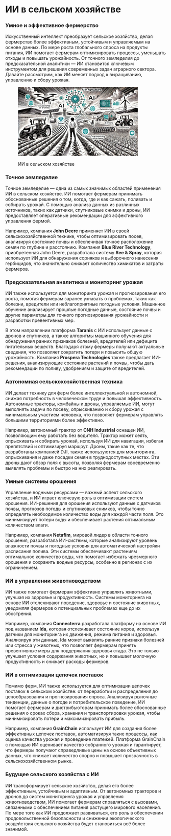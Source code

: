 # ИИ в сельском хозяйстве

### Умное и эффективное фермерство

Искусственный интеллект преобразует сельское хозяйство, делая фермерство более эффективным, устойчивым и управляемым на основе данных. По мере роста глобального спроса на продукты питания, ИИ помогает фермерам оптимизировать процессы, уменьшать отходы и повышать урожайность. От точного земледелия до предсказательной аналитики — ИИ становится ключевым инструментом для решения современных задач аграрного сектора. Давайте рассмотрим, как ИИ меняет подход к выращиванию, управлению и сбору урожая.

<div align="left"><figure><img src="../../.gitbook/assets/image (57).png" alt="" width="375"><figcaption><p>ИИ в сельском хозяйстве</p></figcaption></figure></div>

### Точное земледелие

Точное земледелие — одна из самых значимых областей применения ИИ в сельском хозяйстве. ИИ помогает фермерам принимать обоснованные решения о том, когда, где и как сажать, поливать и собирать урожай. С помощью анализа данных из различных источников, таких как датчики, спутниковые снимки и дроны, ИИ предоставляет оперативные рекомендации для эффективного управления фермой.

Например, компания **John Deere** применяет ИИ в своей сельскохозяйственной технике, чтобы оптимизировать посев, анализируя состояние почвы и обеспечивая точное расположение семян по глубине и расстоянию. Компания **Blue River Technology**, приобретенная John Deere, разработала систему **See & Spray**, которая использует ИИ для обнаружения сорняков и выборочного нанесения гербицидов, что значительно снижает количество химикатов и затраты фермеров.

### Предсказательная аналитика и мониторинг урожая

ИИ также используется для мониторинга урожая и прогнозирования его роста, помогая фермерам заранее узнавать о проблемах, таких как болезни, вредители или неблагоприятные погодные условия. Машинное обучение анализирует прошлые погодные данные, состояние почвы и другие параметры для точного прогнозирования урожайности и разработки превентивных мер.

В этом направлении платформа **Taranis** с ИИ использует данные с дронов и спутников, а также алгоритмы машинного обучения для обнаружения ранних признаков болезней, вредителей или дефицита питательных веществ. Благодаря этому фермеры получают актуальные сведения, что позволяет сократить потери и повысить общую урожайность. Компания **Prospera Technologies** также предлагает ИИ-решения, анализирующие состояние растений и почвы, чтобы дать рекомендации по поливу, удобрениям и защите от вредителей.

### Автономная сельскохозяйственная техника

ИИ делает технику для ферм более интеллектуальной и автономной, снижая потребность в человеческом труде и повышая эффективность. Автономные тракторы, комбайны и дроны, управляемые ИИ, могут выполнять задачи по посеву, опрыскиванию и сбору урожая с минимальным участием человека, что позволяет фермерам управлять большими территориями более эффективно.

Например, автономный трактор от **CNH Industrial** оснащен ИИ, позволяющим ему работать без водителя. Трактор может сеять, опрыскивать и собирать урожай, используя ИИ для навигации, избегая препятствий и оптимизируя маршрут. Дроны, такие как те, что разработаны компанией DJI, также используются для мониторинга, опрыскивания и даже посадки семян в труднодоступных местах. Эти дроны дают обзор поля с высоты, позволяя фермерам своевременно выявлять проблемы и быстро на них реагировать.

### Умные системы орошения

Управление водными ресурсами — важный аспект сельского хозяйства, и ИИ играет ключевую роль в оптимизации систем орошения. ИИ-решения для орошения используют данные с датчиков почвы, прогнозов погоды и спутниковых снимков, чтобы точно определять необходимое количество воды для каждой части поля. Это минимизирует потери воды и обеспечивает растения оптимальным количеством влаги.

Например, компания **Netafim**, мировой лидер в области точного орошения, разработала ИИ-системы, которые анализируют уровень влажности почвы и погодные условия для автоматической настройки расписания полива. Эти системы обеспечивают растениям оптимальное количество воды, что помогает избежать чрезмерного орошения и сохранить водные ресурсы, особенно в регионах с их ограничением.

### ИИ в управлении животноводством

ИИ также помогает фермерам эффективно управлять животными, улучшая их здоровье и продуктивность. Системы мониторинга на основе ИИ отслеживают поведение, здоровье и состояние животных, уведомляя фермеров о потенциальных проблемах еще до их обострения.

Например, компания **Connecterra** разработала платформу на основе ИИ под названием **Ida**, которая отслеживает состояние коров, используя датчики для мониторинга их движения, режима питания и здоровья. Анализируя эти данные, Ida может выявлять ранние признаки болезней или стресса у животных, что позволяет фермерам принять превентивные меры для поддержания здоровья стада. Это не только улучшает условия содержания животных, но и повышает молочную продуктивность и снижает расходы фермеров.

### ИИ в оптимизации цепочек поставок

Помимо ферм, ИИ также используется для оптимизации цепочек поставок в сельском хозяйстве: от переработки и распределения до ценообразования и прогнозирования спроса. Анализируя рыночные тенденции, данные о погоде и потребительское поведение, ИИ помогает фермерам и дистрибьюторам принимать более обоснованные решения о сроках сбора, хранения и транспортировки урожая, чтобы минимизировать потери и максимизировать прибыль.

Например, компания **GrainChain** использует ИИ для создания более эффективных цепочек поставок, автоматизируя такие процессы, как оценка качества урожая и проведение платежей. Платформа GrainChain с помощью ИИ оценивает качество собранного урожая и гарантирует, что фермеры получают справедливые цены на основе объективных данных, что снижает количество споров и повышает прозрачность в сельскохозяйственном рынке.

### Будущее сельского хозяйства с ИИ

ИИ трансформирует сельское хозяйство, делая его более эффективным, устойчивым и адаптивным. От автономных тракторов и дронов до систем мониторинга урожая и управления животноводством, ИИ помогает фермерам справляться с вызовами, связанными с обеспечением питания растущего мирового населения. По мере того как ИИ продолжает развиваться, его роль в обеспечении продовольственной безопасности и снижении экологического воздействия сельского хозяйства будет становиться всё более значимой.
